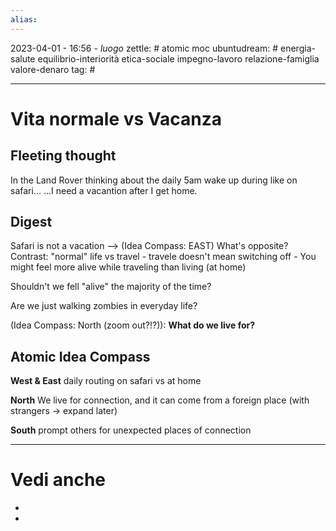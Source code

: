 ```yaml
---
alias: 
---
```

2023-04-01 - 16:56 - *luogo*
zettle: # atomic moc
ubuntudream: # energia-salute equilibrio-interiorità etica-sociale impegno-lavoro relazione-famiglia valore-denaro 
tag: #

---
# Vita normale vs Vacanza

## Fleeting thought
In the Land Rover thinking about the daily 5am wake up during like on safari...
...I need a vacantion after I get home.

## Digest

Safari is not a vacation --> (Idea Compass: EAST) What's opposite?
Contrast: "normal" life vs travel
	- travele doesn't mean switching off
	- You might feel more alive while traveling than living (at home)

Shouldn't we fell "alive" the majority of the time?

Are we just walking zombies in everyday life?

(Idea Compass: North (zoom out?!?)): **What do we live for?**

## Atomic Idea Compass

**West & East**
daily routing on safari vs at home

**North**
We live for connection, and it can come from a foreign place (with strangers -> expand later)

**South**
prompt others for unexpected places of connection



---
# Vedi anche
- 
- 
